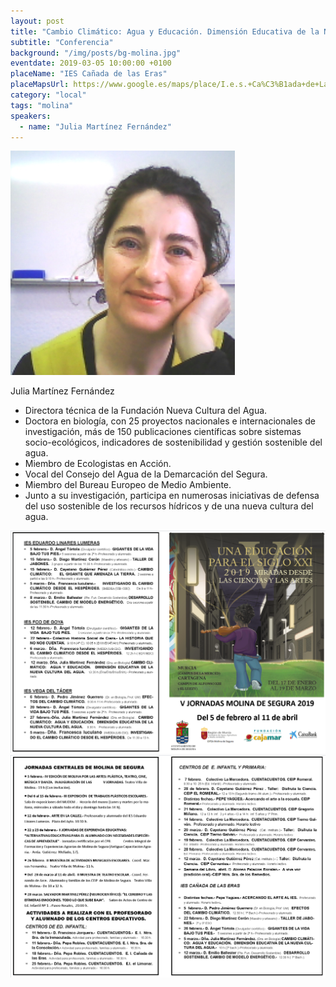 ```yaml
---
layout: post
title: "Cambio Climático: Agua y Educación. Dimensión Educativa de la Nueva Cultura del Agua-"
subtitle: "Conferencia"
background: "/img/posts/bg-molina.jpg"
eventdate: 2019-03-05 10:00:00 +0100
placeName: "IES Cañada de las Eras"
placeMapsUrl: https://www.google.es/maps/place/I.e.s.+Ca%C3%B1ada+de+Las+Eras/@38.0597757,-1.2029811,17z/data=!3m1!4b1!4m5!3m4!1s0xd63874da7c086c3:0x9149f4b27ec2302e!8m2!3d38.0597757!4d-1.2007924
category: "local"
tags: "molina"
speakers:
  - name: "Julia Martínez Fernández"
---
```


![cartel](/img/posts/juliajpeg.jpg)  

Julia Martínez Fernández  

- Directora técnica de la Fundación Nueva Cultura del Agua.    
- Doctora en biología, con 25 proyectos nacionales e internacionales de investigación, más de 150 publicaciones científicas sobre sistemas socio-ecológicos, indicadores de  sostenibilidad y gestión sostenible del agua.  
- Miembro de Ecologistas en Acción.    
- Vocal del Consejo del Agua de la Demarcación del Segura.    
- Miembro del Bureau Europeo de Medio Ambiente.  
- Junto a su investigación, participa en numerosas iniciativas de defensa del uso sostenible de los recursos hídricos y de una nueva cultura del agua.

![cartel](/img/posts/1folletomolina.png)
![cartel](/img/posts/2folletomolina.png)
